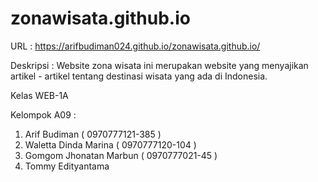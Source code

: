 # zonawisata.github.io

URL : https://arifbudiman024.github.io/zonawisata.github.io/

Deskripsi :
Website zona wisata ini merupakan website yang menyajikan artikel - artikel tentang destinasi wisata yang ada di Indonesia.  


Kelas WEB-1A

Kelompok A09 :
1. Arif Budiman ( 0970777121-385 )
2. Waletta Dinda Marina ( 0970777120-104 )
3. Gomgom Jhonatan Marbun ( 0970777021-45 )
4. Tommy Edityantama
